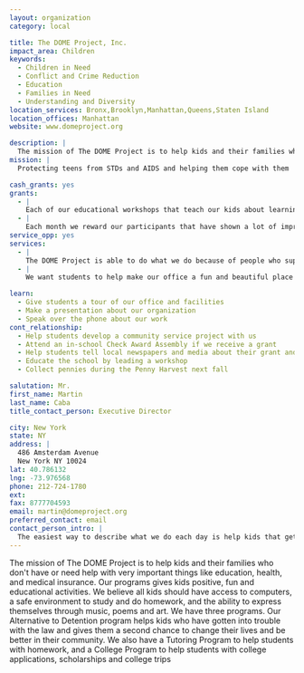 ```yaml
---
layout: organization
category: local

title: The DOME Project, Inc.
impact_area: Children
keywords: 
  - Children in Need
  - Conflict and Crime Reduction
  - Education
  - Families in Need
  - Understanding and Diversity
location_services: Bronx,Brooklyn,Manhattan,Queens,Staten Island
location_offices: Manhattan
website: www.domeproject.org

description: |
  The mission of The DOME Project is to help kids and their families who don't have or need help with very important things like education, health, and medical insurance.   Our programs gives kids positive, fun and educational activities. We believe all kids should have access to computers, a safe environment to study and do homework, and the ability to express themselves through music, poems and art.  We have three programs. Our Alternative to Detention program helps kids who have gotten into  trouble with the law and gives them a second chance to change their lives and be better in their community. We also have a Tutoring Program to help students with homework, and a College Program to help students with college applications, scholarships and college trips
mission: |
  Protecting teens from STDs and AIDS and helping them cope with them

cash_grants: yes
grants: 
  - |
    Each of our educational workshops that teach our kids about learning important skills like managing time and how to deal with anger costs $50 a session, so a $500 grant can cover the cost of 10 educational workshops.
  - |
    Each month we reward our participants that have shown a lot of improvement a movie ticket to go see a film for free to recognize their hard work in the Alternative to Detention program. Most of our participants cannot afford to see a movie because they don't have money to spend on most things. Each ticket costs $10.00 so a $300 grant would buy 30 tickets to give to our kids for free.
service_opp: yes
services: 
  - |
    The DOME Project is able to do what we do because of people who support us and give us money, books, and other things for our kids. We always make sure to thank them. With the help of students, we can send thank you letters to all of our supporters. We think that hand written letters will make the people who help us feel special.
  - |
    We want students to help make our office a fun and beautiful place to work and visit. With art work made by students that we can hang on our walls, we hope to make our office a better place to work and visit. We hope the attention will also bring in people who want to find out more about what we do.

learn: 
  - Give students a tour of our office and facilities
  - Make a presentation about our organization
  - Speak over the phone about our work
cont_relationship: 
  - Help students develop a community service project with us
  - Attend an in-school Check Award Assembly if we receive a grant
  - Help students tell local newspapers and media about their grant and/or project with us
  - Educate the school by leading a workshop
  - Collect pennies during the Penny Harvest next fall

salutation: Mr.
first_name: Martin 
last_name: Caba
title_contact_person: Executive Director

city: New York
state: NY
address: |
  486 Amsterdam Avenue  
  New York NY 10024
lat: 40.786132
lng: -73.976568
phone: 212-724-1780
ext: 
fax: 8777704593
email: martin@domeproject.org
preferred_contact: email
contact_person_intro: |
  The easiest way to describe what we do each day is help kids that get into trouble with the police. We help them to see that going to school is the best way to stay out of trouble. We go with them and their families to court and tell the judge about how they are doing at school, at home and in our group. I have been at The DOME for 3 years. I love my job. I think that most kids who get involved in gangs and do bad things deserve a second chance to change their ways and realize that being good is the way to be. We received 4 grants last year from an elementary school in the Bronx and one in Bedford Stuyvesant in Brooklyn. The kids in those schools wanted to help The DOME because they felt that gangs and violence were the most serious concerns they had in their communities.
---
```

The mission of The DOME Project is to help kids and their families who don't have or need help with very important things like education, health, and medical insurance.   Our programs gives kids positive, fun and educational activities. We believe all kids should have access to computers, a safe environment to study and do homework, and the ability to express themselves through music, poems and art.  We have three programs. Our Alternative to Detention program helps kids who have gotten into  trouble with the law and gives them a second chance to change their lives and be better in their community. We also have a Tutoring Program to help students with homework, and a College Program to help students with college applications, scholarships and college trips